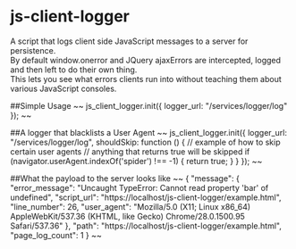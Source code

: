 js-client-logger
================

A script that logs client side JavaScript messages to a server for persistence.<br/>
By default window.onerror and JQuery ajaxErrors are intercepted, logged and then left to do their own thing.<br/>
This lets you see what errors clients run into without teaching them about various JavaScript consoles.

##Simple Usage
~~
js_client_logger.init({
    logger_url: "/services/logger/log"
});
~~

##A logger that blacklists a User Agent
~~
js_client_logger.init({
    logger_url: "/services/logger/log",
    shouldSkip: function () {
        // example of how to skip certain user agents
        // anything that returns true will be skipped
        if (navigator.userAgent.indexOf('spider') !== -1) {
            return true;
        }
    }
});
~~

##What the payload to the server looks like
~~
{
  "message": {
    "error_message": "Uncaught TypeError: Cannot read property 'bar' of undefined",
    "script_url": "https://localhost/js-client-logger/example.html",
    "line_number": 26,
    "user_agent": "Mozilla/5.0 (X11; Linux x86_64) AppleWebKit/537.36 (KHTML, like Gecko) Chrome/28.0.1500.95 Safari/537.36"
  },
  "path": "https://localhost/js-client-logger/example.html",
  "page_log_count": 1
}
~~